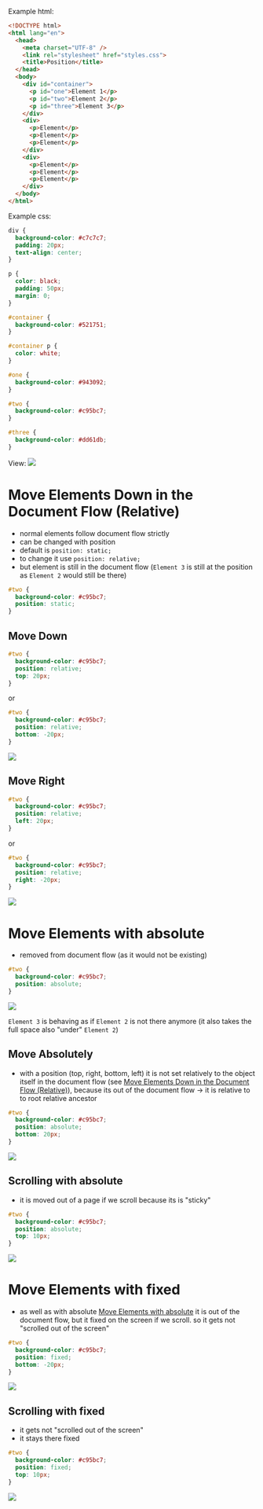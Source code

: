 Example html:
```html
<!DOCTYPE html>
<html lang="en">
  <head>
    <meta charset="UTF-8" />
    <link rel="stylesheet" href="styles.css">
    <title>Position</title>
  </head>
  <body>
    <div id="container">
      <p id="one">Element 1</p>
      <p id="two">Element 2</p>
      <p id="three">Element 3</p>
    </div>
    <div>
      <p>Element</p>
      <p>Element</p>
      <p>Element</p>
    </div>
    <div>
      <p>Element</p>
      <p>Element</p>
      <p>Element</p>
    </div>
  </body>
</html>
```

Example css:
```css
div {
  background-color: #c7c7c7;
  padding: 20px;
  text-align: center;
}

p {
  color: black;
  padding: 50px;
  margin: 0;
}

#container {
  background-color: #521751;
}

#container p {
  color: white;
}

#one {
  background-color: #943092;
}

#two {
  background-color: #c95bc7;
}

#three {
  background-color: #dd61db;
}
```

View:
![](attachments/Pasted%20image%2020230618060831.png)

# Move Elements Down in the Document Flow (Relative)
- normal elements follow document flow strictly
- can be changed with position
- default is `position: static;`
- to change it use `position: relative;`
- but element is still in the document flow (`Element 3` is still at the position as `Element 2` would still be there)

```css
#two {
  background-color: #c95bc7;
  position: static;
}
```

## Move Down 
```css
#two {
  background-color: #c95bc7;
  position: relative;
  top: 20px;
}
```

or

```css
#two {
  background-color: #c95bc7;
  position: relative;
  bottom: -20px;
}
```

![](attachments/Pasted%20image%2020230618061320.png)

## Move Right 
```css
#two {
  background-color: #c95bc7;
  position: relative;
  left: 20px;
}
```

or

```css
#two {
  background-color: #c95bc7;
  position: relative;
  right: -20px;
}
```

![](attachments/Pasted%20image%2020230618061557.png)

# Move Elements with absolute
- removed from document flow (as it would not be existing)
```css
#two {
  background-color: #c95bc7;
  position: absolute;
}
```
![](attachments/Pasted%20image%2020230618061925.png)

`Element 3` is behaving as if `Element 2` is not there anymore (it also takes the full space also "under"  `Element 2`)

## Move Absolutely
- with a position (top, right, bottom, left) it is not set relatively to the object itself in the document flow (see [Move Elements Down in the Document Flow (Relative)](Positioning%20Elements.md#Move%20Elements%20Down%20in%20the%20Document%20Flow%20(Relative))), because its out of the document flow -> it is relative to to root relative ancestor
```css
#two {
  background-color: #c95bc7;
  position: absolute;
  bottom: 20px;
}
```
![](attachments/Pasted%20image%2020230618062559.png)

## Scrolling with absolute
- it is moved out of a page if we scroll because its is "sticky"
```css
#two {
  background-color: #c95bc7;
  position: absolute;
  top: 10px;
}
```

![](attachments/Pasted%20image%2020230618063049.png)

# Move Elements with fixed
- as well as with absolute [Move Elements with absolute](Positioning%20Elements.md#Move%20Elements%20with%20absolute) it is out of the document flow, but it fixed on the screen if we scroll. so it gets not "scrolled out of the screen"
```css
#two {
  background-color: #c95bc7;
  position: fixed;
  bottom: -20px;
}
```
![](attachments/Pasted%20image%2020230618063401.png)

## Scrolling with fixed 
- it gets not "scrolled out of the screen"
- it stays there fixed
```css
#two {
  background-color: #c95bc7;
  position: fixed;
  top: 10px;
}
```
![](attachments/Pasted%20image%2020230618063221.png)

